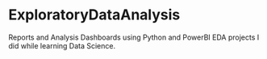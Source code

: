 # ExploratoryDataAnalysis
Reports and Analysis Dashboards using Python and PowerBI
EDA projects I did while learning Data Science.
